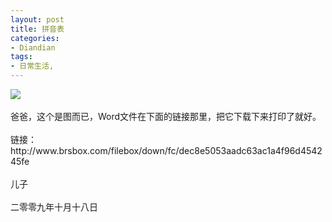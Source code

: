 ```yaml
---
layout: post
title: 拼音表
categories:
- Diandian
tags:
- 日常生活, 
---
```

<img src="http://m2.img.srcdd.com/farm4/d/2012/0627/10/57829800E029E1D2C69E0871EF6FC2B5_B500_900_500_373.PNG" />
<br />
<br />爸爸，这个是图而已，Word文件在下面的链接那里，把它下载下来打印了就好。
<br />
<br />链接：http://www.brsbox.com/filebox/down/fc/dec8e5053aadc63ac1a4f96d454245fe
<br />
<br />儿子
<br />
<br />二零零九年十月十八日